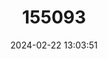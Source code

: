 ---
title: "155093"
category: "Derichthys serpentinus"
draft: false
date: 2024-02-22 13:03:51
languages:
  English: ["Deep-water Neck Eel", "Deepwater Neck Eel", "Longneck Eel", "Narrownecked Oceanic Eel"]
---